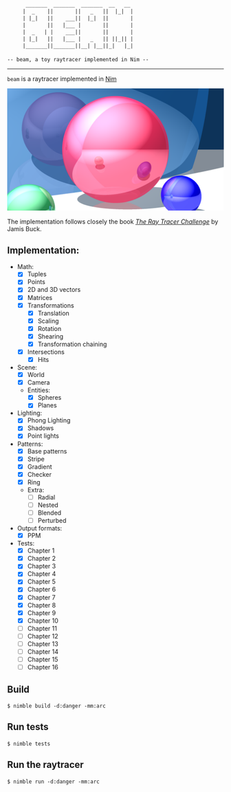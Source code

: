           _______  _______  _______  __   __ 
         |  _    ||       ||   _   ||  |_|  |
         | |_|   ||    ___||  |_|  ||       |
         |       ||   |___ |       ||       |
         |  _   | |    ___||       ||       |
         | |_|   ||   |___ |   _   || ||_|| |
         |_______||_______||__| |__||_|   |_|

    -- beam, a toy raytracer implemented in Nim --

--------

`beam` is a raytracer implemented in [Nim](https://nim-lang.org)

![Sample image](https://github.com/kraptor/beam/blob/master/images/04.png?raw=true)

The implementation follows closely the book [*The Ray Tracer Challenge*](https://pragprog.com/titles/jbtracer/the-ray-tracer-challenge/) by Jamis Buck.

## Implementation:

  - Math:
    - [x] Tuples
    - [x] Points
    - [x] 2D and 3D vectors
    - [x] Matrices
    - [x] Transformations
      - [x] Translation
      - [x] Scaling      
      - [x] Rotation
      - [x] Shearing
      - [x] Transformation chaining
    - [x] Intersections
      - [x] Hits
  - Scene:
    - [x] World
    - [x] Camera
    - Entities:
      - [x] Spheres
      - [x] Planes     
  - Lighting:
    - [x] Phong Lighting
    - [x] Shadows
    - [x] Point lights 
  - Patterns:
    - [x] Base patterns
    - [x] Stripe
    - [x] Gradient
    - [x] Checker
    - [x] Ring
    - Extra:
      - [ ] Radial
      - [ ] Nested
      - [ ] Blended
      - [ ] Perturbed
  - Output formats:
    - [x] PPM 
  - Tests:
    - [x] Chapter 1
    - [x] Chapter 2
    - [x] Chapter 3
    - [x] Chapter 4
    - [x] Chapter 5
    - [x] Chapter 6
    - [x] Chapter 7
    - [x] Chapter 8
    - [x] Chapter 9
    - [x] Chapter 10
    - [ ] Chapter 11
    - [ ] Chapter 12
    - [ ] Chapter 13
    - [ ] Chapter 14
    - [ ] Chapter 15
    - [ ] Chapter 16

## Build

    $ nimble build -d:danger -mm:arc

## Run tests

    $ nimble tests

## Run the raytracer

    $ nimble run -d:danger -mm:arc
